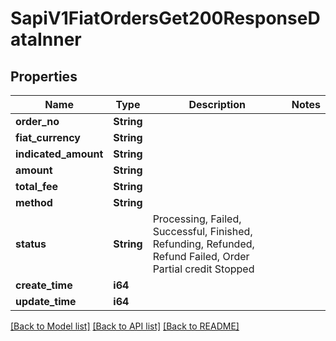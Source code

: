 # SapiV1FiatOrdersGet200ResponseDataInner

## Properties

Name | Type | Description | Notes
------------ | ------------- | ------------- | -------------
**order_no** | **String** |  | 
**fiat_currency** | **String** |  | 
**indicated_amount** | **String** |  | 
**amount** | **String** |  | 
**total_fee** | **String** |  | 
**method** | **String** |  | 
**status** | **String** | Processing, Failed, Successful, Finished, Refunding, Refunded, Refund Failed, Order Partial credit Stopped | 
**create_time** | **i64** |  | 
**update_time** | **i64** |  | 

[[Back to Model list]](../README.md#documentation-for-models) [[Back to API list]](../README.md#documentation-for-api-endpoints) [[Back to README]](../README.md)


